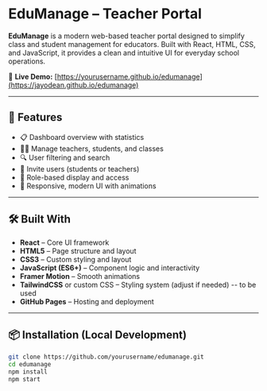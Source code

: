 # EduManage – Teacher Portal

**EduManage** is a modern web-based teacher portal designed to simplify class and student management for educators. Built with React, HTML, CSS, and JavaScript, it provides a clean and intuitive UI for everyday school operations.

🔗 **Live Demo:** [https://yourusername.github.io/edumanage](https://jayodean.github.io/edumanage)

---

## 🚀 Features

- 📋 Dashboard overview with statistics
- 👨‍🏫 Manage teachers, students, and classes
- 🔍 User filtering and search
- 📨 Invite users (students or teachers)
- 💬 Role-based display and access
- 🎨 Responsive, modern UI with animations

---

## 🛠️ Built With

- **React** – Core UI framework
- **HTML5** – Page structure and layout
- **CSS3** – Custom styling and layout
- **JavaScript (ES6+)** – Component logic and interactivity
- **Framer Motion** – Smooth animations
- **TailwindCSS** or custom CSS – Styling system (adjust if needed) -- to be used
- **GitHub Pages** – Hosting and deployment

---

## 📦 Installation (Local Development)

```bash
git clone https://github.com/yourusername/edumanage.git
cd edumanage
npm install
npm start
